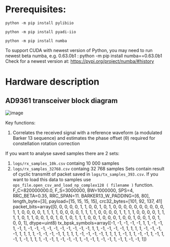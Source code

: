 # Prerequisites:
`python -m pip install pylibiio`

`python -m pip install pyadi-iio`

`python -m pip install numba`

To support CUDA with newest version of Python, you may need to run newest beta numba, e.g. 0.63.0b1 : python -m pip install numba==0.63.0b1
Check for a newest version at: https://pypi.org/project/numba/#history

# Hardware description
## AD9361 transceiver block diagram
![image](https://github.com/user-attachments/assets/aa3e2089-f667-406d-b144-5c89a048f7e0)

Key functions:
1. Correlates the received signal with a reference waveform (a modulated Barker 13 sequence) and estimates the phase offset (θ) required for constellation rotation correction


If you want to analyse saved samples there are 2 sets:
1. `logs/rx_samples_10k.csv` containg 10 000 samples
1. `logs/rx_samples_32768.csv` containg 32 768 samples
Sets contain result of cyclic transmitt of packet saved in `logs/tx_samples_393.csv`. If you want to load this data to samples use `ops_file.open_csv_and_load_np_complex128 ( filename )` function.
F_C=820000000.0, F_S=3000000, BW=1000000, SPS=4, RRC_BETA=0.35, RRC_SPAN=11.
BARKER13_W_PADDING=[6, 80], length_byte=[3], payload=[15, 15, 15, 15], crc32_bytes=[101, 92, 137, 41]
packet_bits=array([0, 0, 0, 0, 0, 1, 1, 0, 0, 1, 0, 1, 0, 0, 0, 0, 0, 0, 0, 0, 0, 0,
       1, 1, 0, 0, 0, 0, 1, 1, 1, 1, 0, 0, 0, 0, 1, 1, 1, 1, 0, 0, 0, 0,
       1, 1, 1, 1, 0, 0, 0, 0, 1, 1, 1, 1, 0, 1, 1, 0, 0, 1, 0, 1, 0, 1,
       0, 1, 1, 1, 0, 0, 1, 0, 0, 0, 1, 0, 0, 1, 0, 0, 1, 0, 1, 0, 0, 1],
      dtype=uint8)
tx_bpsk_symbols=array([-1, -1, -1, -1, -1,  1,  1, -1, -1,  1, -1,  1, -1, -1, -1, -1, -1,
       -1, -1, -1, -1, -1,  1,  1, -1, -1, -1, -1,  1,  1,  1,  1, -1, -1,
       -1, -1,  1,  1,  1,  1, -1, -1, -1, -1,  1,  1,  1,  1, -1, -1, -1,
       -1,  1,  1,  1,  1, -1,  1,  1, -1, -1,  1, -1,  1, -1,  1, -1,  1,
        1,  1, -1, -1,  1, -1, -1, -1,  1, -1, -1,  1, -1, -1,  1, -1,  1,
       -1, -1,  1])